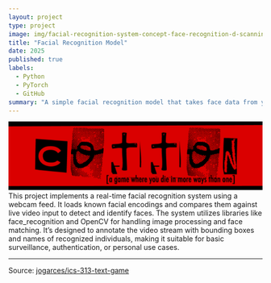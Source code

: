 ```yaml
---
layout: project
type: project
image: img/facial-recognition-system-concept-face-recognition-d-scanning-face-id-vector-wireframe-concept-biometric-scanning-facial-137534981.webp
title: "Facial Recognition Model"
date: 2025
published: true
labels:
  - Python
  - PyTorch
  - GitHub
summary: "A simple facial recognition model that takes face data from your web camera, stores it to train, then predicts if someone is one of the people the model is trained on."
---
```


<img class="img-fluid" src="../img/cotton/cotton-header.png">
This project implements a real-time facial recognition system using a webcam feed. It loads known facial encodings and compares them against live video input to detect and identify faces. The system utilizes libraries like face_recognition and OpenCV for handling image processing and face matching. It’s designed to annotate the video stream with bounding boxes and names of recognized individuals, making it suitable for basic surveillance, authentication, or personal use cases.

</pre>

<hr>

Source: <a href="https://github.com/jogarces/ics-313-text-game"><i class="large github icon "></i>jogarces/ics-313-text-game</a>
